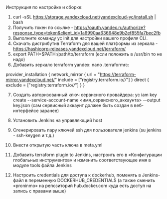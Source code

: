 Инструкция по настройке и сборке:

1. curl -sSL https://storage.yandexcloud.net/yandexcloud-yc/install.sh | bash
2. Получить токен по ссылке - https://oauth.yandex.ru/authorize?response_type=token&client_id=1a6990aa636648e9b2ef855fa7bec2fb
3. Выполните команду yc init для настройки вашего профиля CLI.
4. Скачать дистрибутив Terraform для вашей платформы из зеркала - https://hashicorp-releases.yandexcloud.net/terraform/
5. export PATH=$PATH:/path/to/terraform (если положить в /usr/bin то не надо)
6. Добавить зеркало terraform yandex: nano .terraformrc:

provider_installation {
  network_mirror {
    url = "https://terraform-mirror.yandexcloud.net/"
    include = ["registry.terraform.io/*/*"]
  }
  direct {
    exclude = ["registry.terraform.io/*/*"]
  }
}

7.  Создать авторизованный ключ сервисного провайдера: yc iam key create --service-account-name <имя_сервисного_аккаунта> --output key.json (сам сервисный аккаунт должен быть создан в веб-интерфейсе заранее)
8.  Установить Jenkins на управляющий host
9.  Сгенерировать пару ключей ssh для пользователя jenkins (su jenkins - ssh-keygen и т.д.)
10. Внести открытую часть ключа в meta.yml

11. Добавить terraform plugin to Jenkins, настроить его в «Конфигурации глобальных инструментов» и изменить соответствующее имя в модуле tools файла Jenkins 
12. Настроить credentials для доступа к dockerhub, поменять в Jenkins-файл в переменную DOCKERHUB_CREDENTIALS (а также сменить «proninmo» на репозиторий  hub.docker.com куда есть доступ на запись с правами выше)